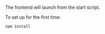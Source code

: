 The frontend will launch from the start script.

To set up for the first time:

```bash
npm install
```
